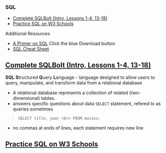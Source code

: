 ### SQL
- [Complete SQLBolt (Intro, Lessons 1-4, 13-18)](http://sqlbolt.com/)
- [Practice SQL on W3 Schools](https://www.w3schools.com/sql/trysql.asp?filename=trysql_select_all) 

Additional Resources
- [A Primer on SQL](https://openlibra.com/en/book/a-primer-on-sql-3rd-edition) Click the blue Download button
- [SQL Cheat Sheet](http://www.cheat-sheets.org/sites/sql.su/)

## [Complete SQLBolt (Intro, Lessons 1-4, 13-18)](http://sqlbolt.com/)
**SQL** **S**tructured **Q**uery **L**anguage - language designed to allow users to query, manipulate, and transform data from a relational database
- A relational database represents a collection of related (two-dimensional) tables.
- answers specific questions about data
`SELECT` statement, refered to as queries sometimes
>`SELECT title, year <br>
FROM movies;`
- no commas at ends of lines, each statement requires new line


## [Practice SQL on W3 Schools](https://www.w3schools.com/sql/trysql.asp?filename=trysql_select_all)
